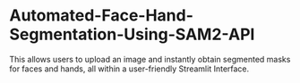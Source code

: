 # Automated-Face-Hand-Segmentation-Using-SAM2-API
This allows users to upload an image and instantly obtain segmented masks for faces and hands, all within a user-friendly Streamlit Interface.
